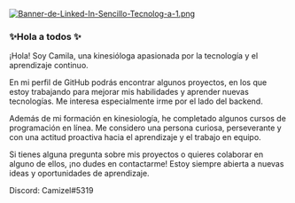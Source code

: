 [![Banner-de-Linked-In-Sencillo-Tecnolog-a-1.png](https://i.postimg.cc/ZndkZNdy/Banner-de-Linked-In-Sencillo-Tecnolog-a-1.png)](https://postimg.cc/0KPX0bZ8)

### ✨Hola a todos ✨

¡Hola! Soy Camila, una kinesióloga apasionada por la tecnología y el aprendizaje continuo. 

En mi perfil de GitHub podrás encontrar algunos  proyectos, en los que estoy trabajando para mejorar mis habilidades y aprender nuevas tecnologías. Me interesa especialmente irme por el lado del backend.

Además de mi formación en kinesiología, he completado algunos cursos de programación en línea. Me considero una persona curiosa, perseverante y con una actitud proactiva hacia el aprendizaje y el trabajo en equipo.

Si tienes alguna pregunta sobre mis proyectos o quieres colaborar en alguno de ellos, ¡no dudes en contactarme! Estoy siempre abierta a nuevas ideas y oportunidades de aprendizaje.


Discord: Camizel#5319



<!--
**Camizel/Camizel** is a ✨ _special_ ✨ repository because its `README.md` (this file) appears on your GitHub profile.


-->
